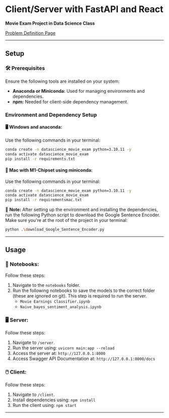 # Client/Server with FastAPI and React

**Movie Exam Project in Data Science Class**

[Problem Definition Page](https://github.com/FrederikBA/DataScienceExam/blob/main/documents/problem%20definition.md)

---

## Setup

### 🛠️ Prerequisites

Ensure the following tools are installed on your system:

- **Anaconda or Miniconda:** Used for managing environments and dependencies.
- **npm:** Needed for client-side dependency management.

### Environment and Dependency Setup

#### 🖥️ Windows and anaconda:

Use the following commands in your terminal:

```bash
conda create -n datascience_movie_exam python=3.10.11 -y
conda activate datascience_movie_exam
pip install -r requirements.txt
```

#### 🍎 Mac with M1-Chipset using miniconda:

Use the following commands in your terminal:

```bash
conda create -n datascience_movie_exam python=3.10.11 -y
conda activate datascience_movie_exam
pip install -r requirementsmac.txt
```

📝 **Note:** After setting up the environment and installing the dependencies, run the following Python script to download the Google Sentence Encoder. Make sure you're at the root of the project in your terminal:

```bash
python .\download_Google_Sentence_Encoder.py
```

---

## Usage

### 📓 Notebooks:

Follow these steps:

1. Navigate to the `notebooks` folder.
2. Run the following notebooks to save the models to the correct folder (these are ignored on git). This step is required to run the server.
   - `Movie Earnings Classifier.ipynb`
   - `Naive_bayes_sentiment_analysis.ipynb`

### 🖥️ Server:

Follow these steps:

1. Navigate to `/server`.
2. Run the server using: `uvicorn main:app --reload`
3. Access the server at: `http://127.0.0.1:8000`
4. Access Swagger API Documentation at: `http://127.0.0.1:8000/docs`

### 🖱️ Client:

Follow these steps:

1. Navigate to `/client`.
2. Install dependencies using: `npm install`
3. Run the client using: `npm start`

---




